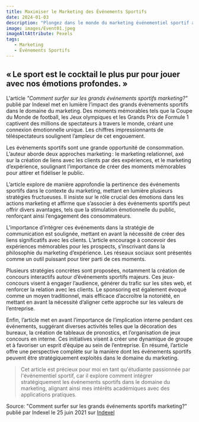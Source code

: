 ```yaml
---
title: Maximiser le Marketing des Événements Sportifs
date: 2024-01-03
description: "Plongez dans le monde du marketing événementiel sportif avec cet article captivant, vous dévoilant des stratégies efficaces pour créer des liens émotionnels avec le public lors de grands événements sportifs."
image: images/Event01.jpeg
imageAltAttribute: Pexels
tags:
   - Marketing 
   - Événements Sportifs
---
```


## « Le sport est le cocktail le plus pur pour jouer avec nos émotions profondes. »

L'article _"Comment surfer sur les grands événements sportifs marketing?"_ publié par Indexel met en lumière l’impact des grands évènements sportifs dans le domaine du marketing. Des moments mémorables tels que la Coupe du Monde de football, les Jeux olympiques et les Grands Prix de Formule 1 captivent des millions de spectateurs à travers le monde, créant une connexion émotionnelle unique. Les chiffres impressionnants de téléspectateurs soulignent l’ampleur de cet engouement.

Les évènements sportifs sont une grande opportunité de consommation. L’auteur aborde deux approches marketing : le marketing relationnel, axé sur la création de liens avec les clients par des expériences, et le marketing d’expérience, soulignant l’importance de créer des moments mémorables pour attirer et fidéliser le public.

L’article explore de manière approfondie la pertinence des événements sportifs dans le contexte du marketing, mettant en lumière plusieurs stratégies fructueuses. Il insiste sur le rôle crucial des émotions dans les actions marketing et affirme que s’associer à des événements sportifs peut offrir divers avantages, tels que la stimulation émotionnelle du public, renforçant ainsi l’engagement des consommateurs.

L’importance d’intégrer ces événements dans la stratégie de communication est soulignée, mettant en avant la nécessité de créer des liens significatifs avec les clients. L’article encourage à concevoir des expériences mémorables pour les prospects, s’inscrivant dans la philosophie du marketing d’expérience. Les réseaux sociaux sont présentés comme un outil puissant pour tirer parti de ces moments.

Plusieurs stratégies concrètes sont proposées, notamment la création de concours interactifs autour d’événements sportifs majeurs. Ces jeux-concours visent à engager l’audience, générer du trafic sur les sites web, et renforcer la relation avec les clients. Le sponsoring est également évoqué comme un moyen traditionnel, mais efficace d’accroître la notoriété, en mettant en avant la nécessité d’aligner cette approche sur les valeurs de l’entreprise.

Enfin, l’article met en avant l’importance de l’implication interne pendant ces événements, suggérant diverses activités telles que la décoration des bureaux, la création de tableaux de pronostics, et l’organisation de jeux concours en interne. Ces initiatives visent à créer une dynamique de groupe et à favoriser un esprit d’équipe au sein de l’entreprise. En résumé, l’article offre une perspective complète sur la manière dont les événements sportifs peuvent être stratégiquement exploités dans le domaine du marketing.

> Cet article est précieux pour moi en tant qu'étudiante passionnée par l'événementiel sportif, car il explore comment intégrer stratégiquement les événements sportifs dans le domaine du marketing, alignant ainsi mes intérêts académiques avec des applications pratiques.



Source:
"Comment surfer sur les grands événements sportifs marketing?" publié par Indexel le 25 juin 2021 sur [Indexel](https://www.indexel.com/marketing-digital/comment-surfer-sur-les-grands-evenements-sportifs-en-marketing)



